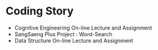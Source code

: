 # Coding Story

- Cognitive Engineering On-line Lecture and Assignment
- SangSaeng Plus Project : Word-Search
- Data Structure On-line Lecture and Assignment
